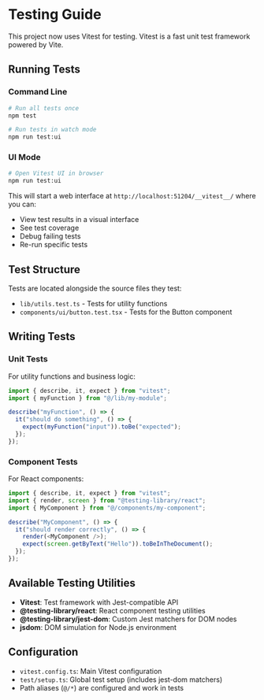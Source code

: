 # Testing Guide

This project now uses Vitest for testing. Vitest is a fast unit test framework powered by Vite.

## Running Tests

### Command Line
```bash
# Run all tests once
npm test

# Run tests in watch mode
npm run test:ui
```

### UI Mode
```bash
# Open Vitest UI in browser
npm run test:ui
```

This will start a web interface at `http://localhost:51204/__vitest__/` where you can:
- View test results in a visual interface
- See test coverage
- Debug failing tests
- Re-run specific tests

## Test Structure

Tests are located alongside the source files they test:
- `lib/utils.test.ts` - Tests for utility functions
- `components/ui/button.test.tsx` - Tests for the Button component

## Writing Tests

### Unit Tests
For utility functions and business logic:
```typescript
import { describe, it, expect } from "vitest";
import { myFunction } from "@/lib/my-module";

describe("myFunction", () => {
  it("should do something", () => {
    expect(myFunction("input")).toBe("expected");
  });
});
```

### Component Tests
For React components:
```typescript
import { describe, it, expect } from "vitest";
import { render, screen } from "@testing-library/react";
import { MyComponent } from "@/components/my-component";

describe("MyComponent", () => {
  it("should render correctly", () => {
    render(<MyComponent />);
    expect(screen.getByText("Hello")).toBeInTheDocument();
  });
});
```

## Available Testing Utilities

- **Vitest**: Test framework with Jest-compatible API
- **@testing-library/react**: React component testing utilities
- **@testing-library/jest-dom**: Custom Jest matchers for DOM nodes
- **jsdom**: DOM simulation for Node.js environment

## Configuration

- `vitest.config.ts`: Main Vitest configuration
- `test/setup.ts`: Global test setup (includes jest-dom matchers)
- Path aliases (`@/*`) are configured and work in tests